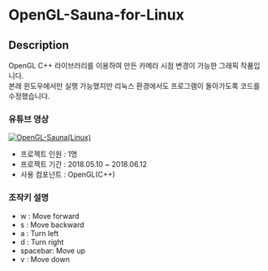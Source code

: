 # OpenGL-Sauna-for-Linux


## Description  
OpenGL C++ 라이브러리를 이용하여 만든 카메라 시점 변경이 가능한 그래픽 작품입니다.  
본래 윈도우에서만 실행 가능했지만 리눅스 환경에서도 프로그램이 돌아가도록 코드를 수정했습니다.  

### 유튜브 영상
[![OpenGL-Sauna(Linux)](https://img.youtube.com/vi/72RhwXY1G5I/0.jpg)](https://youtu.be/72RhwXY1G5I "OpenGL-Sauna(windows)")

* 프로젝트 인원 : 1명
* 프로젝트 기간 : 2018.05.10 ~ 2018.06.12
* 사용 컴포넌트 : OpenGL(C++)

### 조작키 설명
+ w : Move forward
+ s : Move backward
+ a : Turn left
+ d : Turn right
+ spacebar: Move up
+ v : Move down
